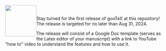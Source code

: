 <img style="float: left;" src="https://github.com/user-attachments/assets/2a6b4c9d-e7f1-48bd-89c9-486153174ba2" height="100px">
<br><br>
<hline></hline>
Stay turned for the first release of gooTeX at this repository!  
The release is targeted for no later than Aug 31, 2024. 

The release will consist of a Google Doc template (serves as the Latex editor of your manuscript) with a link to YouTube "how to" video to understand the features and how to use it. 
